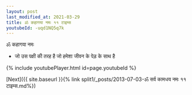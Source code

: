 ```yaml
---
layout: post
last_modified_at: 2021-03-29
title: ॐ कहागया नमः ११ टाइम्स
youtubeId: -uqd1NQ5q7k
---
```

 
 
 ॐ कहागया नमः  
 
 -  जो उस पक्षी की तरह है जो हमेशा जीवन के पेड़ के साथ है 
 
  
 
  
 
 
 
 
 
 


{% include youtubePlayer.html id=page.youtubeId %}
 
[Next]({{ site.baseurl }}{% link  split1/_posts/2013-07-03-ॐ सर्व कामधय नमः ११ टाइम्स.md%})
 

